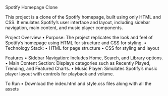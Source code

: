 Spotify Homepage Clone

This project is a clone of the Spotify homepage, built using only HTML and CSS. It emulates Spotify’s user interface and layout, including sidebar navigation, main content, and music player components.

Project Overview
	• Purpose: The project replicates the look and feel of Spotify’s homepage using HTML for structure and CSS for styling.
	• Technology Stack:
	• HTML for page structure
	• CSS for styling and layout

Features
	• Sidebar Navigation: Includes Home, Search, and Library options.
	• Main Content Section: Displays categories such as Recently Played, Trending, and Featured Charts.
	• Music Player: Simulates Spotify’s music player layout with controls for playback and volume.

 To Run
 	• Download the index.html and style.css files along with all the assets
